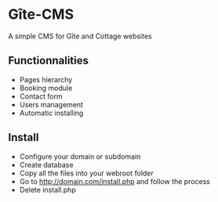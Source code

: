 Gîte-CMS
========

A simple CMS for Gîte and Cottage websites

Functionnalities
----------------

- Pages hierarchy
- Booking module
- Contact form
- Users management
- Automatic installing

Install
-------

- Configure your domain or subdomain
- Create database
- Copy all the files into your webroot folder
- Go to http://domain.com/install.php and follow the process
- Delete install.php